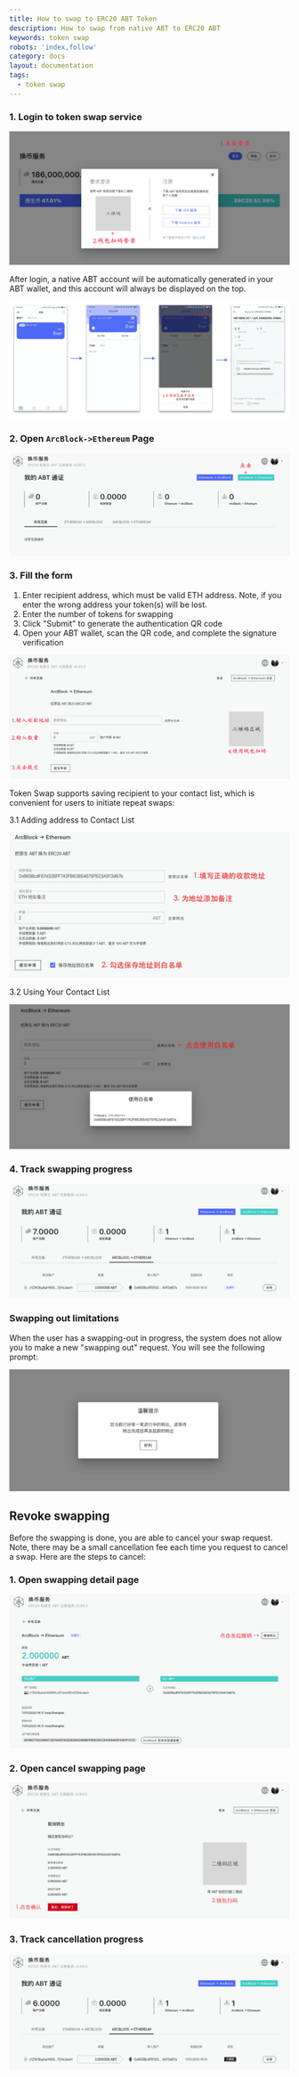 ```yaml
---
title: How to swap to ERC20 ABT Token
description: How to swap from native ABT to ERC20 ABT
keywords: token swap
robots: 'index,follow'
category: docs
layout: documentation
tags:
  - token swap
---
```


### 1. Login to token swap service

![](../imgs/login_system.png)

After login, a native ABT account will be automatically generated in your ABT wallet, and this account will always be displayed on the top.

![](../imgs/native_abt_account.png)

### 2. Open `ArcBlock->Ethereum` Page

![](../imgs/enter_withdraw.png)

### 3. Fill the form

1.  Enter recipient address, which must be valid ETH address. Note, if you enter the wrong address your token(s) will be lost.
2.  Enter the number of tokens for swapping
3.  Click "Submit" to generate the authentication QR code
4.  Open your ABT wallet, scan the QR code, and complete the signature verification

![](../imgs/withdraw_action.png)

Token Swap supports saving recipient to your contact list, which is convenient for users to initiate repeat swaps:

3.1  Adding address to Contact List

![](../imgs/save_whitelist.png)

3.2  Using Your Contact List

![](../imgs/use_whitelist.png)

### 4. Track swapping progress

![](../imgs/withdraw_history.png)

### Swapping out limitations

When the user has a swapping-out in progress, the system does not allow you to make a new "swapping out" request. You will see the following prompt:

![](../imgs/withdraw_limit.png)

## Revoke swapping

Before the swapping is done, you are able to cancel your swap request. Note, there may be a small cancellation fee each time you request to cancel a swap.  Here are the steps to cancel:

### 1. Open swapping detail page

![](../imgs/start_cancel_withdraw.png)

### 2. Open cancel swapping page

![](../imgs/cancel_withdraw.png)

### 3. Track cancellation progress

![](../imgs/cancel_withdraw_success.png)
